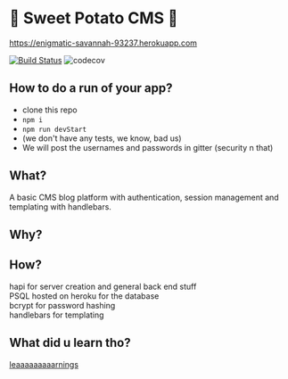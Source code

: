 
# :sweet_potato: Sweet Potato CMS :sweet_potato:
https://enigmatic-savannah-93237.herokuapp.com

[![Build Status](https://travis-ci.org/yvonne-liu/week7-sweetpotato-cms.svg?branch=master)](https://travis-ci.org/yvonne-liu/week7-sweetpotato-cms)
![codecov](https://codecov.io/gh/yvonne-liu/week7-sweetpotato-cms/branch/master/graph/badge.svg)

## How to do a run of your app?
* clone this repo
* ```npm i```
* ```npm run devStart```
* (we don't have any tests, we know, bad us)
* We will post the usernames and passwords in gitter (security n that)

## What?
A basic CMS blog platform with authentication, session management and templating with handlebars.

## Why?
<user stories go here>

## How?
hapi for server creation and general back end stuff<br>
PSQL hosted on heroku for the database<br>
bcrypt for password hashing<br>
handlebars for templating<br>

## What did u learn tho?
[leaaaaaaaaarnings](./learnings.md)
